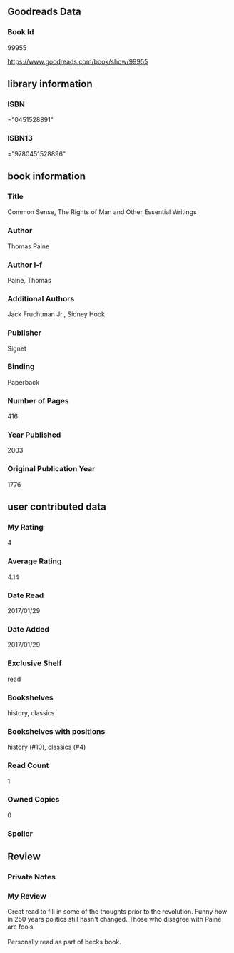 <!-- This template shows how to bulk convert all columns of data into one markdown file -->
<!-- caveat: KeyError if there's a mismatch. Empty values output nothing -->

## Goodreads Data

### Book Id 

99955

https://www.goodreads.com/book/show/99955

## library information

### ISBN 
="0451528891"

### ISBN13 
="9780451528896"

## book information

### Title
Common Sense, The Rights of Man and Other Essential Writings

### Author 
Thomas Paine

### Author l-f 
Paine, Thomas

### Additional Authors
Jack Fruchtman Jr., Sidney Hook

### Publisher 
Signet

### Binding
Paperback

### Number of Pages
416

### Year Published
2003

### Original Publication Year 
1776

## user contributed data

### My Rating
4

### Average Rating
4.14

### Date Read
2017/01/29

### Date Added
2017/01/29

### Exclusive Shelf
read

### Bookshelves
history, classics

### Bookshelves with positions
history (#10), classics (#4)

### Read Count
1

### Owned Copies
0

### Spoiler 


## Review

### Private Notes


### My Review
Great read to fill in some of the thoughts prior to the revolution. Funny how in 250 years politics still hasn't changed. Those who disagree with Paine are fools. <br/><br/>Personally read as part of becks book. 